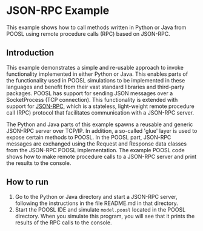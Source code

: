 # JSON-RPC Example

This example shows how to call methods written in Python or Java from POOSL using remote procedure calls (RPC) based on JSON-RPC.

## Introduction

This example demonstrates a simple and re-usable approach to invoke functionality implemented in either Python or Java. This enables parts of the functionality used in POOSL simulations to be implemented in these languages and benefit from their vast standard libraries and third-party packages. POOSL has support for sending JSON messages over a SocketProcess (TCP connection). This functionality is extended with support for [JSON-RPC](http://www.jsonrpc.org/specification), which is a stateless, light-weight remote procedure call (RPC) protocol that facilitates communication with a JSON-RPC server.

The Python and Java parts of this example spawns a reusable and generic JSON-RPC server over TCP/IP. In addition, a so-called 'glue' layer is used to expose certain methods to POOSL.
In the POOSL part, JSON-RPC messages are exchanged using the Request and Response data classes from the JSON-RPC POOSL implementation. The example POOSL code shows how to make remote procedure calls to a JSON-RPC server and print the results to the console.

## How to run

1) Go to the Python or Java directory and start a JSON-RPC server, following the instructions in the file README.md in that directory.
2) Start the POOSL IDE and simulate `model.poosl` located in the POOSL directory. When you simulate this program, you will see that it prints the results of the RPC calls to the console.
